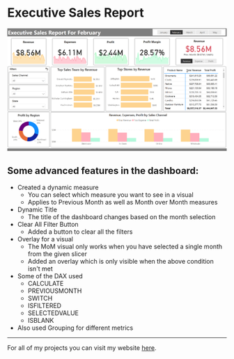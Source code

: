 # Executive Sales Report

![dashboard](https://github.com/preetparmar/Data-Visualization/blob/main/Executive%20Sales%20Report/Resources/Screenshot/Screenshot.png)

## Some advanced features in the dashboard:

- Created a dynamic measure
  - You can select which measure you want to see in a visual
  - Applies to Previous Month as well as Month over Month measures
- Dynamic Title
  - The title of the dashboard changes based on the month selection
- Clear All Filter Button
  - Added a button to clear all the filters
- Overlay for a visual
  - The MoM visual only works when you have selected a single month from the given slicer
  - Added an overlay which is only visible when the above condition isn't met
- Some of the DAX used
  - CALCULATE
  - PREVIOUSMONTH
  - SWITCH
  - ISFILTERED
  - SELECTEDVALUE
  - ISBLANK
- Also used Grouping for different metrics

---

For all of my projects you can visit my website [here](https://preetparmar.com/projects).
